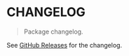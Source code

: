 # CHANGELOG

> Package changelog.

See [GitHub Releases](https://github.com/stdlib-js/ndarray-base-output-policy-str2enum/releases) for the changelog.